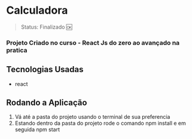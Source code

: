 <h1>Calculadora</h1>

> Status: Finalizado 🆗

### Projeto Criado no curso - React Js do zero ao avançado na pratica

## Tecnologias Usadas

+ react

## Rodando a Aplicação

1) Vá até a pasta do projeto usando o terminal de sua preferencia
2) Estando dentro da pasta do projeto rode o comando npm install e em seguida npm start